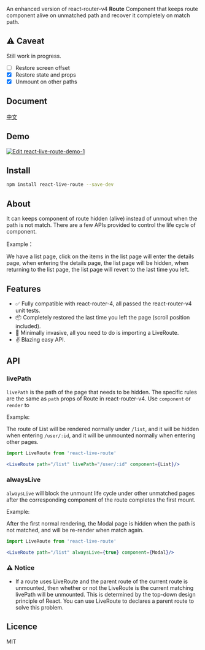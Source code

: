 An enhanced version of react-router-v4 **Route** Component that keeps route component alive on unmatched path and recover it completely on match path.

## ⚠️ Caveat

Still work in progress. 

- [ ] Restore screen offset
- [x] Restore state and props
- [x] Unmount on other paths

## Document

[中文](./docs/README-zh.md)

## Demo

[![Edit react-live-route-demo-1](https://codesandbox.io/static/img/play-codesandbox.svg)](https://codesandbox.io/s/yj9j33pw4j?autoresize=1)

## Install

```bash
npm install react-live-route --save-dev
```

## About

It can keeps component of route hidden (alive) instead of unmout when the path is not match. There are a few APIs provided to control the life cycle of component.

Example：

We have a list page, click on the items in the list page will enter the details page, when entering the details page, the list page will be hidden, when returning to the list page, the list page will revert to the last time you left.

## Features

- ✅ Fully compatible with react-router-4, all passed the react-router-v4 unit tests.
- 📦 Completely restored the last time you left the page (scroll position included).
- 🎯 Minimally invasive, all you need to do is importing a LiveRoute.
- ✌️ Blazing easy API.

## API

### livePath

`livePath` is the path of the page that needs to be hidden. The specific rules are the same as `path` props of Route in react-router-v4. Use `component` or `render` to

Example:

The route of List will be rendered normally under `/list`, and it will be hidden when entering `/user/:id`, and it will be unmounted normally when entering  other pages.

```jsx
import LiveRoute from 'react-live-route'

<LiveRoute path="/list" livePath="/user/:id" component={List}/>
```

### alwaysLive

`alwaysLive` will block the unmount life cycle under other unmatched pages after the corresponding component of the route completes the first mount.

Example: 

After the first normal rendering, the Modal page is hidden when the path is not matched, and will be re-render when match again.

```jsx
import LiveRoute from 'react-live-route'

<LiveRoute path="/list" alwaysLive={true} component={Modal}/>
```

### ⚠️ Notice

- If a route uses LiveRoute and the parent route of the current route is unmounted, then whether or not the LiveRoute is the current matching livePath will be unmounted. This is determined by the top-down design principle of React. You can use LiveRoute to declares a parent route to solve this problem.

## Licence

MIT